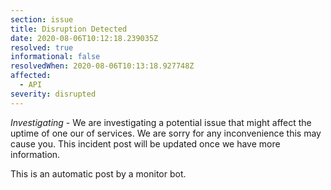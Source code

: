 ```yaml
---
section: issue
title: Disruption Detected
date: 2020-08-06T10:12:18.239035Z
resolved: true
informational: false
resolvedWhen: 2020-08-06T10:13:18.927748Z
affected:
  - API
severity: disrupted
---
```

*Investigating* - We are investigating a potential issue that might affect the uptime of one our of services. We are sorry for any inconvenience this may cause you. This incident post will be updated once we have more information.

This is an automatic post by a monitor bot.
        